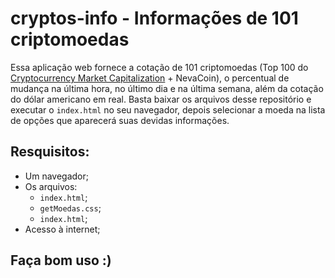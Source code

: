 # cryptos-info - Informações de 101 criptomoedas

Essa aplicação web fornece a cotação de 101 criptomoedas (Top 100 do [Cryptocurrency Market Capitalization](https://coinmarketcap.com) + NevaCoin), o percentual de mudança na última hora, no último dia e na última semana, além da cotação do dólar americano em real. Basta baixar os arquivos desse repositório e executar o ```index.html``` no seu navegador, depois selecionar a moeda na lista de opções que aparecerá suas devidas informações.

## Resquisitos:

- Um navegador;
- Os  arquivos: 
    - ```index.html```;
    - ```getMoedas.css```;
    - ```index.html```;
- Acesso à internet;

## Faça bom uso :)
